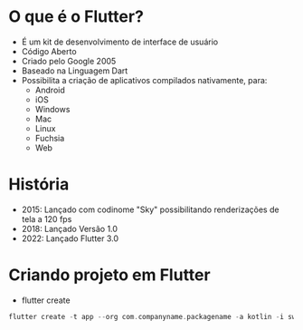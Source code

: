 # O que é o Flutter?
- É um kit de desenvolvimento de interface de usuário
- Código Aberto
- Criado pelo Google 2005
- Baseado na Linguagem Dart
- Possibilita a criação de aplicativos compilados nativamente, para:
  - Android
  - iOS
  - Windows
  - Mac
  - Linux
  - Fuchsia
  - Web

# História
- 2015: Lançado com codinome "Sky" possibilitando renderizações de tela a 120 fps
- 2018: Lançado Versão 1.0
- 2022: Lançado Flutter 3.0

# Criando projeto em Flutter
- flutter create

```dart
flutter create -t app --org com.companyname.packagename -a kotlin -i swift myapp
```
